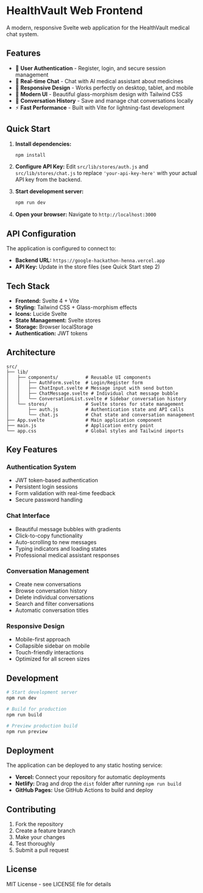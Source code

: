 # HealthVault Web Frontend

A modern, responsive Svelte web application for the HealthVault medical chat system.

## Features

- 🔐 **User Authentication** - Register, login, and secure session management
- 💬 **Real-time Chat** - Chat with AI medical assistant about medicines
- 📱 **Responsive Design** - Works perfectly on desktop, tablet, and mobile
- 🎨 **Modern UI** - Beautiful glass-morphism design with Tailwind CSS
- 💾 **Conversation History** - Save and manage chat conversations locally
- ⚡ **Fast Performance** - Built with Vite for lightning-fast development

## Quick Start

1. **Install dependencies:**
   ```bash
   npm install
   ```

2. **Configure API Key:**
   Edit `src/lib/stores/auth.js` and `src/lib/stores/chat.js` to replace `'your-api-key-here'` with your actual API key from the backend.

3. **Start development server:**
   ```bash
   npm run dev
   ```

4. **Open your browser:**
   Navigate to `http://localhost:3000`

## API Configuration

The application is configured to connect to:
- **Backend URL:** `https://google-hackathon-henna.vercel.app`
- **API Key:** Update in the store files (see Quick Start step 2)

## Tech Stack

- **Frontend:** Svelte 4 + Vite
- **Styling:** Tailwind CSS + Glass-morphism effects
- **Icons:** Lucide Svelte
- **State Management:** Svelte stores
- **Storage:** Browser localStorage
- **Authentication:** JWT tokens

## Architecture

```
src/
├── lib/
│   ├── components/          # Reusable UI components
│   │   ├── AuthForm.svelte  # Login/Register form
│   │   ├── ChatInput.svelte # Message input with send button
│   │   ├── ChatMessage.svelte # Individual chat message bubble
│   │   └── ConversationList.svelte # Sidebar conversation history
│   └── stores/              # Svelte stores for state management
│       ├── auth.js          # Authentication state and API calls
│       └── chat.js          # Chat state and conversation management
├── App.svelte               # Main application component
├── main.js                  # Application entry point
└── app.css                  # Global styles and Tailwind imports
```

## Key Features

### Authentication System
- JWT token-based authentication
- Persistent login sessions
- Form validation with real-time feedback
- Secure password handling

### Chat Interface
- Beautiful message bubbles with gradients
- Click-to-copy functionality
- Auto-scrolling to new messages
- Typing indicators and loading states
- Professional medical assistant responses

### Conversation Management
- Create new conversations
- Browse conversation history
- Delete individual conversations
- Search and filter conversations
- Automatic conversation titles

### Responsive Design
- Mobile-first approach
- Collapsible sidebar on mobile
- Touch-friendly interactions
- Optimized for all screen sizes

## Development

```bash
# Start development server
npm run dev

# Build for production
npm run build

# Preview production build
npm run preview
```

## Deployment

The application can be deployed to any static hosting service:

- **Vercel:** Connect your repository for automatic deployments
- **Netlify:** Drag and drop the `dist` folder after running `npm run build`
- **GitHub Pages:** Use GitHub Actions to build and deploy

## Contributing

1. Fork the repository
2. Create a feature branch
3. Make your changes
4. Test thoroughly
5. Submit a pull request

## License

MIT License - see LICENSE file for details
